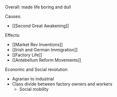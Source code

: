 
Overall: made life boring and dull

Causes: 
- [[Second Great Awakening]]


Effects: 
- [[Market Rev Inventions]]
- [[Irish and German Immigration]]
- [[Factory Life]]
- [[Antebellum Reform Movements]]

Economic and Social revolution
- Agrarian to industrial
- Class divide between factory owners and workers
	- Social mobility




